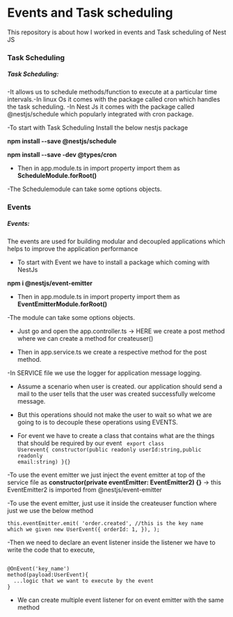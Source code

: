 <h1>Events and Task scheduling</h1>

<p> This repository is about how I worked in events and Task scheduling of Nest JS</p>

<h3>Task Scheduling</h3>

<h5>Task Scheduling:</h5>
<p>-It allows us to schedule methods/function to execute at a particular time intervals.-In linux Os it comes with the package called cron which handles the task scheduling.
-In Nest Js it comes with the package called @nestjs/schedule which popularly integrated with cron package.

</p>

-To start with Task Scheduling Install the below nestjs package

<p><b>npm install --save @nestjs/schedule</b></p>
<p><b>npm install --save -dev @types/cron</b></p>

- Then in app.module.ts in import property import them as <b>ScheduleModule.forRoot()</b>

-The Schedulemodule can take some options objects.

<h3> Events </h3>

<h5>Events:</h5>
<p>The events are used for building modular and decoupled applications which helps to improve the application performance</p>

- To start with Event we have to install a package which coming with NestJs

<p><b> npm i @nestjs/event-emitter </b></p>

- Then in app.module.ts in import property import them as <b>EventEmitterModule.forRoot()</b>

-The module can take some options objects.

- Just go and open the app.controller.ts -> HERE we create a post method where we can create a method for createuser()

- Then in app.service.ts we create a respective method for the post method.

-In SERVICE file we use the logger for application message logging.

- Assume a scenario when user is created. our application should send a mail to the user tells that the user was created successfully welcome message.

- But this operations should not make the user to wait so what we are going to is to decouple these operations using EVENTS.

- For event we have to create a class that contains what are the things that should be required by our event
  <code>
  export class Userevent{
  constructor(public readonly userId:string,public readonly email:string)
  }{}
  </code>

-To use the event emitter we just inject the event emitter at top of the service file as
<b>constructor(private eventEmitter: EventEmitter2) {}</b> -> this EventEmitter2 is imported from @nestjs/event-emitter

-To use the event emitter, just use it inside the createuser function where just we use the below method

<code>this.eventEmitter.emit(
'order.created', //this is the key name which we given
new UserEvent({
orderId: 1,
}),
);</code>

-Then we need to declare an event listener inside the listener we have to write the code that to execute,

<code>
@OnEvent('key_name')
method(payload:UserEvent){
  ...logic that we want to execute by the event
}
</code>

- We can create multiple event listener for on event emitter with the same method
